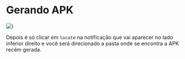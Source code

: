 # Gerando APK 

![i](https://static.imasters.com.br/wp-content/uploads/2018/06/29104944/TOOL.jpg)

Depois é só clicar em `locate` na notificação que vai aparecer no lado inferior direito e você será direcionado a pasta onde se encontra a APK recém gerada.